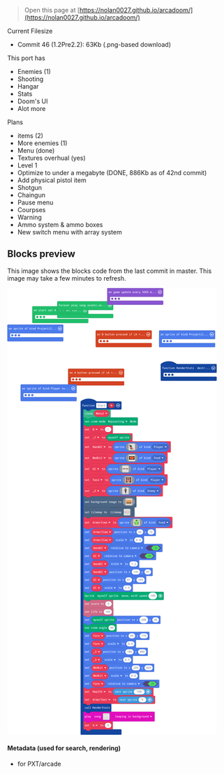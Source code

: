> Open this page at [https://nolan0027.github.io/arcadoom/](https://nolan0027.github.io/arcadoom/)

Current Filesize
- Commit 46 (1.2Pre2.2): 63Kb (.png-based download)

This port has
- Enemies (1)
- Shooting
- Hangar
- Stats
- Doom's UI
- Alot more

Plans
- items (2)
- More enemies (1)
- Menu (done)
- Textures overhual (yes)
- Level 1
- Optimize to under a megabyte (DONE, 886Kb as of 42nd commit)
- Add physical pistol item
- Shotgun
- Chaingun
- Pause menu
- Courpses
- Warning
- Ammo system & ammo boxes
- New switch menu with array system

## Blocks preview

This image shows the blocks code from the last commit in master. 
This image may take a few minutes to refresh.

![A rendered view of the blocks](https://github.com/nolan0027/arcadoom/raw/master/.github/makecode/blocks.png)

#### Metadata (used for search, rendering)

* for PXT/arcade
<script src="https://makecode.com/gh-pages-embed.js"></script><script>makeCodeRender("{{ site.makecode.home_url }}", "{{ site.github.owner_name }}/{{ site.github.repository_name }}");</script>
